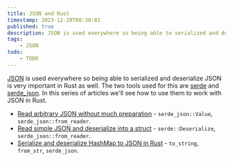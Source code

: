```yaml
---
title: JSON and Rust
timestamp: 2023-12-28T08:30:01
published: true
description: JSON is used everywhere so being able to serialized and deserialize JSON is very important in Rustlang as well.
tags:
    - JSON
todo:
    - TODO
---
```


[JSON](https://www.json.org/) is used everywhere so being able to serialized and deserialize JSON is very important in Rust as well.
The two tools used for this are [serde](https://crates.io/crates/serde) and [serde_json](https://crates.io/crates/serde_json). In this
series of articles we'll see how to use them to work with JSON in Rust.

* [Read arbitrary JSON without much preparation](/read-arbitrary-json) - `serde_json::Value`, `serde_json::from_reader`.
* [Read simple JSON and deserialize into a struct](/read-simple-json) - `serde::Deserialize`, `serde_json::from_reader`.
* [Serialize and deserialize HashMap to JSON in Rust](/serialize-hash-to-json) - `to_string`, `from_str`, `serde_json`.

